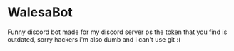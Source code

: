 # WalesaBot

Funny discord bot made for my discord server
ps the token that you find is outdated, sorry hackers
i'm also dumb and i can't use git :(

